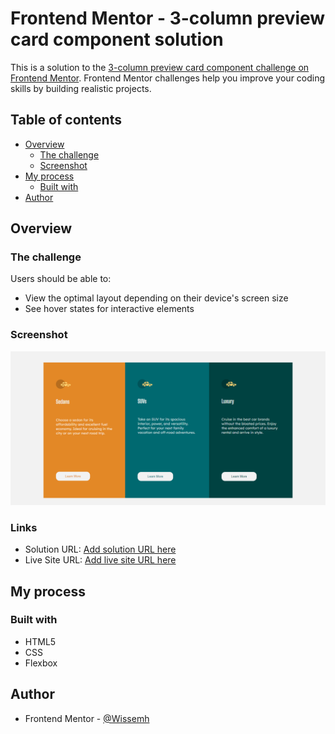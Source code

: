 # Frontend Mentor - 3-column preview card component solution

This is a solution to the [3-column preview card component challenge on Frontend Mentor](https://www.frontendmentor.io/challenges/3column-preview-card-component-pH92eAR2-). Frontend Mentor challenges help you improve your coding skills by building realistic projects. 

## Table of contents

- [Overview](#overview)
  - [The challenge](#the-challenge)
  - [Screenshot](#screenshot)
- [My process](#my-process)
  - [Built with](#built-with)
- [Author](#author)


## Overview

### The challenge

Users should be able to:

- View the optimal layout depending on their device's screen size
- See hover states for interactive elements

### Screenshot

![](./screenshot.png)


### Links

- Solution URL: [Add solution URL here](https://github.com/Wissemh/3-column-preview-card-component)
- Live Site URL: [Add live site URL here](https://wissemh.github.io/3-column-preview-card-component/)

## My process

### Built with

- HTML5 
- CSS 
- Flexbox



## Author

- Frontend Mentor - [@Wissemh](https://www.frontendmentor.io/profile/Wissemh)
